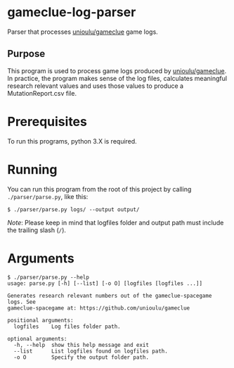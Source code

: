 # gameclue-log-parser

Parser that processes [unioulu/gameclue] game logs.

## Purpose

This program is used to process game logs produced by [unioulu/gameclue]. In practice, the program makes sense of the
log files, calculates meaningful research relevant values and uses those values to produce a MutationReport.csv file.

# Prerequisites

To run this programs, python 3.X is required.

# Running

You can run this program from the root of this project by calling ``./parser/parse.py``, like this:
```shell
$ ./parser/parse.py logs/ --output output/
```

*Note*: Please keep in mind that logfiles folder and output path must include the trailing slash (`/`).

# Arguments

```
$ ./parser/parse.py --help
usage: parse.py [-h] [--list] [-o O] [logfiles [logfiles ...]]

Generates research relevant numbers out of the gameclue-spacegame logs. See
gameclue-spacegame at: https://github.com/unioulu/gameclue

positional arguments:
  logfiles    Log files folder path.

optional arguments:
  -h, --help  show this help message and exit
  --list      List logfiles found on logfiles path.
  -o O        Specify the output folder path.
```

[unioulu/gameclue]: (https://github.com/unioulu/gameclue)
